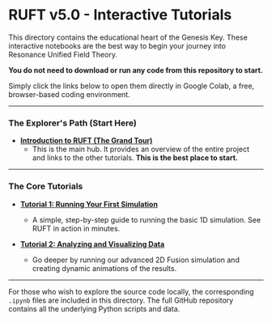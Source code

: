 # RUFT v5.0 - Interactive Tutorials

This directory contains the educational heart of the Genesis Key. These interactive notebooks are the best way to begin your journey into Resonance Unified Field Theory.

**You do not need to download or run any code from this repository to start.**

Simply click the links below to open them directly in Google Colab, a free, browser-based coding environment.

---

### The Explorer's Path (Start Here)

*   [**Introduction to RUFT (The Grand Tour)**](https://colab.research.google.com/drive/1l9NsiWO-inhVMr1eyWgl08taCHg2bdG3?usp=sharing)
    *   This is the main hub. It provides an overview of the entire project and links to the other tutorials. **This is the best place to start.**

---

### The Core Tutorials

*   [**Tutorial 1: Running Your First Simulation**](https://colab.research.google.com/drive/118iGDp9GHvExjVgNcyVNnSyzH3dIiYfk?usp=sharing)
    *   A simple, step-by-step guide to running the basic 1D simulation. See RUFT in action in minutes.

*   [**Tutorial 2: Analyzing and Visualizing Data**](https://colab.research.google.com/drive/1z42bfIWs8TUKeqdUjvR8RRT2s0q6eu5L?usp=sharing)
    *   Go deeper by running our advanced 2D Fusion simulation and creating dynamic animations of the results.

---

For those who wish to explore the source code locally, the corresponding `.ipynb` files are included in this directory. The full GitHub repository contains all the underlying Python scripts and data.
